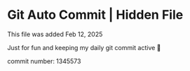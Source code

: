 # Git Auto Commit | Hidden File

This file was added Feb 12, 2025

Just for fun and keeping my daily git commit active 🤪

commit number: 1345573

